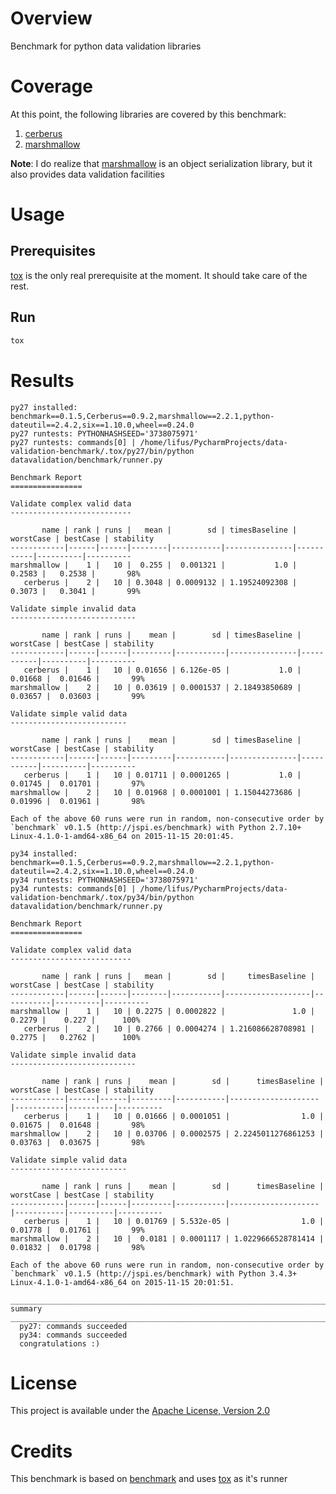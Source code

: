 # Overview

Benchmark for python data validation libraries

# Coverage

At this point, the following libraries are covered by this benchmark:

1. [cerberus][1]
2. [marshmallow][2]

**Note**: I do realize that [marshmallow][2] is an object serialization library, but it also provides data validation facilities

# Usage

## Prerequisites

[tox][3] is the only real prerequisite at the moment. It should take care of the rest.

## Run

```bash
tox
```

# Results

```
py27 installed: benchmark==0.1.5,Cerberus==0.9.2,marshmallow==2.2.1,python-dateutil==2.4.2,six==1.10.0,wheel==0.24.0
py27 runtests: PYTHONHASHSEED='3738075971'
py27 runtests: commands[0] | /home/lifus/PycharmProjects/data-validation-benchmark/.tox/py27/bin/python datavalidation/benchmark/runner.py

Benchmark Report
================

Validate complex valid data
---------------------------

       name | rank | runs |   mean |        sd | timesBaseline | worstCase | bestCase | stability
------------|------|------|--------|-----------|---------------|-----------|----------|----------
marshmallow |    1 |   10 |  0.255 |  0.001321 |           1.0 |    0.2583 |   0.2538 |       98%
   cerberus |    2 |   10 | 0.3048 | 0.0009132 | 1.19524092308 |    0.3073 |   0.3041 |       99%

Validate simple invalid data
----------------------------

       name | rank | runs |    mean |        sd | timesBaseline | worstCase | bestCase | stability
------------|------|------|---------|-----------|---------------|-----------|----------|----------
   cerberus |    1 |   10 | 0.01656 | 6.126e-05 |           1.0 |   0.01668 |  0.01646 |       99%
marshmallow |    2 |   10 | 0.03619 | 0.0001537 | 2.18493850689 |   0.03657 |  0.03603 |       99%

Validate simple valid data
--------------------------

       name | rank | runs |    mean |        sd | timesBaseline | worstCase | bestCase | stability
------------|------|------|---------|-----------|---------------|-----------|----------|----------
   cerberus |    1 |   10 | 0.01711 | 0.0001265 |           1.0 |   0.01745 |  0.01701 |       97%
marshmallow |    2 |   10 | 0.01968 | 0.0001001 | 1.15044273686 |   0.01996 |  0.01961 |       98%

Each of the above 60 runs were run in random, non-consecutive order by
`benchmark` v0.1.5 (http://jspi.es/benchmark) with Python 2.7.10+
Linux-4.1.0-1-amd64-x86_64 on 2015-11-15 20:01:45.

py34 installed: benchmark==0.1.5,Cerberus==0.9.2,marshmallow==2.2.1,python-dateutil==2.4.2,six==1.10.0,wheel==0.24.0
py34 runtests: PYTHONHASHSEED='3738075971'
py34 runtests: commands[0] | /home/lifus/PycharmProjects/data-validation-benchmark/.tox/py34/bin/python datavalidation/benchmark/runner.py

Benchmark Report
================

Validate complex valid data
---------------------------

       name | rank | runs |   mean |        sd |     timesBaseline | worstCase | bestCase | stability
------------|------|------|--------|-----------|-------------------|-----------|----------|----------
marshmallow |    1 |   10 | 0.2275 | 0.0002822 |               1.0 |    0.2279 |    0.227 |      100%
   cerberus |    2 |   10 | 0.2766 | 0.0004274 | 1.216086628708981 |    0.2775 |   0.2762 |      100%

Validate simple invalid data
----------------------------

       name | rank | runs |    mean |        sd |      timesBaseline | worstCase | bestCase | stability
------------|------|------|---------|-----------|--------------------|-----------|----------|----------
   cerberus |    1 |   10 | 0.01666 | 0.0001051 |                1.0 |   0.01675 |  0.01648 |       98%
marshmallow |    2 |   10 | 0.03706 | 0.0002575 | 2.2245011276861253 |   0.03763 |  0.03675 |       98%

Validate simple valid data
--------------------------

       name | rank | runs |    mean |        sd |      timesBaseline | worstCase | bestCase | stability
------------|------|------|---------|-----------|--------------------|-----------|----------|----------
   cerberus |    1 |   10 | 0.01769 | 5.532e-05 |                1.0 |   0.01778 |  0.01761 |       99%
marshmallow |    2 |   10 |  0.0181 | 0.0001117 | 1.0229666528781414 |   0.01832 |  0.01798 |       98%

Each of the above 60 runs were run in random, non-consecutive order by
`benchmark` v0.1.5 (http://jspi.es/benchmark) with Python 3.4.3+
Linux-4.1.0-1-amd64-x86_64 on 2015-11-15 20:01:51.

___________________________________________________________________________________ summary ___________________________________________________________________________________
  py27: commands succeeded
  py34: commands succeeded
  congratulations :)
```

# License
This project is available under the [Apache License, Version 2.0][5]

# Credits

This benchmark is based on [benchmark][4] and uses [tox][3] as it's runner

[1]: https://pypi.python.org/pypi/Cerberus
[2]: https://pypi.python.org/pypi/marshmallow
[3]: https://pypi.python.org/pypi/tox
[4]: https://pypi.python.org/pypi/benchmark
[5]: http://www.apache.org/licenses/LICENSE-2.0.html
